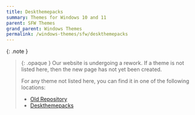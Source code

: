 ```yaml
---
title: Deskthemepacks
summary: Themes for Windows 10 and 11
parent: SFW Themes
grand_parent: Windows Themes
permalink: /windows-themes/sfw/deskthemepacks
---
```


{: .note }
> {: .opaque }
> Our website is undergoing a rework. If a theme is not listed here, then the new page has not yet been created.
>
> For any theme not listed here, you can find it in one of the following locations:
> - [Old Repository]  
> - [Deskthemepacks]  

<!-- ////////////////////////////////////////////////////////////////////////////////////////////////////////////////////// -->

[WIP]: /WIP

[Old Repository]: https://gitlab.com/the-back-room/Themes
[Deskthemepacks]: https://gitlab.com/the-back-room/deskthemepacks

<!-- ////////////////////////////////////////////////////////////////////////////////////////////////////////////////////// -->

